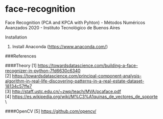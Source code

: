 # face-recognition
Face Recognition (PCA and KPCA with Pyhton) - Métodos Numéricos Avanzados 2020 - Instituto Tecnológico de Buenos Aires

Installation
1. Install Anaconda (https://www.anaconda.com/)

###References

####Theory
[1] https://towardsdatascience.com/building-a-face-recognizer-in-python-7fd6630c6340 \
[2] https://towardsdatascience.com/principal-component-analysis-algorithm-in-real-life-discovering-patterns-in-a-real-estate-dataset-18134c57ffe7 \
[3] http://staff.ustc.edu.cn/~zwp/teach/MVA/pcaface.pdf \
[4] https://es.wikipedia.org/wiki/M%C3%A1quinas_de_vectores_de_soporte \

####OpenCV
[5] https://github.com/opencv/